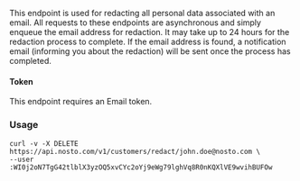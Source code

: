This endpoint is used for redacting all personal data associated with an email. All requests to these endpoints are asynchronous and simply enqueue the email address for redaction. It may take up to 24 hours for the redaction process to complete. If the email address is found, a notification email (informing you about the redaction) will be sent once the process has completed.

#### Token

This endpoint requires an Email token.

### Usage

```shell
curl -v -X DELETE https://api.nosto.com/v1/customers/redact/john.doe@nosto.com \
--user :WI0j2oN7TgG42tlblX3yzOQ5xvCYc2oYj9eWg79lghVq8R0nKQXlVE9wvihBUFOw
```